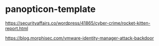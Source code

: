 # panopticon-template

https://securityaffairs.co/wordpress/41865/cyber-crime/rocket-kitten-report.html

https://blog.morphisec.com/vmware-identity-manager-attack-backdoor
